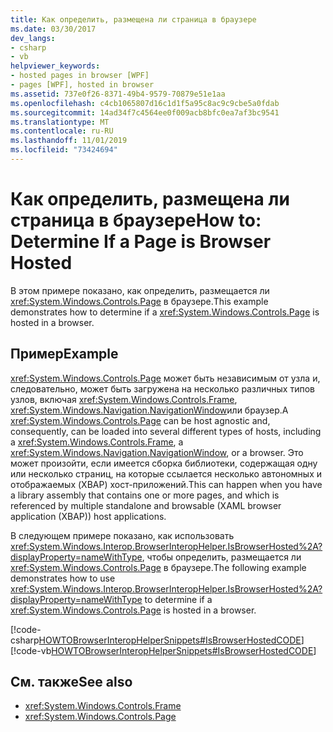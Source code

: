 ```yaml
---
title: Как определить, размещена ли страница в браузере
ms.date: 03/30/2017
dev_langs:
- csharp
- vb
helpviewer_keywords:
- hosted pages in browser [WPF]
- pages [WPF], hosted in browser
ms.assetid: 737e0f26-8371-49b4-9579-70879e51e1aa
ms.openlocfilehash: c4cb1065807d16c1d1f5a95c8ac9c9cbe5a0fdab
ms.sourcegitcommit: 14ad34f7c4564ee0f009acb8bfc0ea7af3bc9541
ms.translationtype: MT
ms.contentlocale: ru-RU
ms.lasthandoff: 11/01/2019
ms.locfileid: "73424694"
---
```

# <a name="how-to-determine-if-a-page-is-browser-hosted"></a><span data-ttu-id="3aac6-102">Как определить, размещена ли страница в браузере</span><span class="sxs-lookup"><span data-stu-id="3aac6-102">How to: Determine If a Page is Browser Hosted</span></span>
<span data-ttu-id="3aac6-103">В этом примере показано, как определить, размещается ли <xref:System.Windows.Controls.Page> в браузере.</span><span class="sxs-lookup"><span data-stu-id="3aac6-103">This example demonstrates how to determine if a <xref:System.Windows.Controls.Page> is hosted in a browser.</span></span>  
  
## <a name="example"></a><span data-ttu-id="3aac6-104">Пример</span><span class="sxs-lookup"><span data-stu-id="3aac6-104">Example</span></span>  
 <span data-ttu-id="3aac6-105"><xref:System.Windows.Controls.Page> может быть независимым от узла и, следовательно, может быть загружена на несколько различных типов узлов, включая <xref:System.Windows.Controls.Frame>, <xref:System.Windows.Navigation.NavigationWindow>или браузер.</span><span class="sxs-lookup"><span data-stu-id="3aac6-105">A <xref:System.Windows.Controls.Page> can be host agnostic and, consequently, can be loaded into several different types of hosts, including a <xref:System.Windows.Controls.Frame>, a <xref:System.Windows.Navigation.NavigationWindow>, or a browser.</span></span> <span data-ttu-id="3aac6-106">Это может произойти, если имеется сборка библиотеки, содержащая одну или несколько страниц, на которые ссылается несколько автономных и отображаемых (XBAP) хост-приложений.</span><span class="sxs-lookup"><span data-stu-id="3aac6-106">This can happen when you have a library assembly that contains one or more pages, and which is referenced by multiple standalone and browsable (XAML browser application (XBAP)) host applications.</span></span>  
  
 <span data-ttu-id="3aac6-107">В следующем примере показано, как использовать <xref:System.Windows.Interop.BrowserInteropHelper.IsBrowserHosted%2A?displayProperty=nameWithType>, чтобы определить, размещается ли <xref:System.Windows.Controls.Page> в браузере.</span><span class="sxs-lookup"><span data-stu-id="3aac6-107">The following example demonstrates how to use <xref:System.Windows.Interop.BrowserInteropHelper.IsBrowserHosted%2A?displayProperty=nameWithType> to determine if a <xref:System.Windows.Controls.Page> is hosted in a browser.</span></span>  
  
 [!code-csharp[HOWTOBrowserInteropHelperSnippets#IsBrowserHostedCODE](~/samples/snippets/csharp/VS_Snippets_Wpf/HOWTOBrowserInteropHelperSnippets/CSharp/Page1.xaml.cs#isbrowserhostedcode)]
 [!code-vb[HOWTOBrowserInteropHelperSnippets#IsBrowserHostedCODE](~/samples/snippets/visualbasic/VS_Snippets_Wpf/HOWTOBrowserInteropHelperSnippets/visualbasic/page1.xaml.vb#isbrowserhostedcode)]  
  
## <a name="see-also"></a><span data-ttu-id="3aac6-108">См. также</span><span class="sxs-lookup"><span data-stu-id="3aac6-108">See also</span></span>

- <xref:System.Windows.Controls.Frame>
- <xref:System.Windows.Controls.Page>
